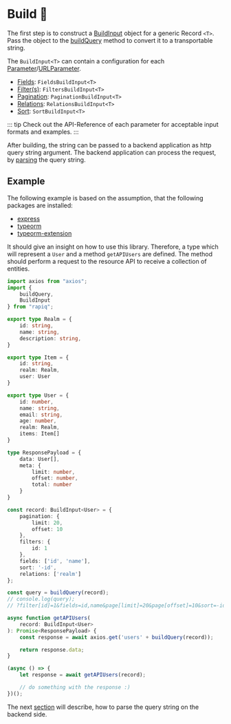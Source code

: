 # Build 🔧

The first step is to construct a [BuildInput](build-api-reference#buildinput) object for a generic Record `<T>`.
Pass the object to the [buildQuery](build-api-reference#buildquery) method to convert it to a transportable string.

The `BuildInput<T>` can contain a configuration for each 
[Parameter](parameter-api-reference.md#parameter)/[URLParameter](parameter-api-reference.md#urlparameter).
- [Fields](fields-api-reference.md#fieldsbuildinput): `FieldsBuildInput<T>`
- [Filter(s)](filters-api-reference.md#filtersbuildinput): `FiltersBuildInput<T>`
- [Pagination](pagination-api-reference.md#paginationbuildinput): `PaginationBuildInput<T>`
- [Relations](relations-api-reference.md#relationsbuildinput): `RelationsBuildInput<T>`
- [Sort](sort-api-reference.md#sortbuildinput): `SortBuildInput<T>`

::: tip
Check out the API-Reference of each parameter for acceptable input formats and examples.
:::

After building, the string can be passed to a backend application as http query string argument.
The backend application can process the request, by [parsing](parse.md) the query string.


## Example

The following example is based on the assumption, that the following packages are installed:
- [express](https://www.npmjs.com/package/express)
- [typeorm](https://www.npmjs.com/package/typeorm)
- [typeorm-extension](https://www.npmjs.com/package/typeorm-extension)

It should give an insight on how to use this library.
Therefore, a type which will represent a `User` and a method `getAPIUsers` are defined.
The method should perform a request to the resource API to receive a collection of entities.

```typescript
import axios from "axios";
import {
    buildQuery,
    BuildInput
} from "rapiq";

export type Realm = {
    id: string,
    name: string,
    description: string,
}

export type Item = {
    id: string,
    realm: Realm,
    user: User
}

export type User = {
    id: number,
    name: string,
    email: string,
    age: number,
    realm: Realm,
    items: Item[]
}

type ResponsePayload = {
    data: User[],
    meta: {
        limit: number,
        offset: number,
        total: number
    }
}

const record: BuildInput<User> = {
    pagination: {
        limit: 20,
        offset: 10
    },
    filters: {
        id: 1
    },
    fields: ['id', 'name'], 
    sort: '-id', 
    relations: ['realm']
};

const query = buildQuery(record);
// console.log(query);
// ?filter[id]=1&fields=id,name&page[limit]=20&page[offset]=10&sort=-id&include=realm

async function getAPIUsers(
    record: BuildInput<User>
): Promise<ResponsePayload> {
    const response = await axios.get('users' + buildQuery(record));

    return response.data;
}

(async () => {
    let response = await getAPIUsers(record);

    // do something with the response :)
})();
```

The next [section](parse.md) will describe, how to parse the query string on the backend side.
